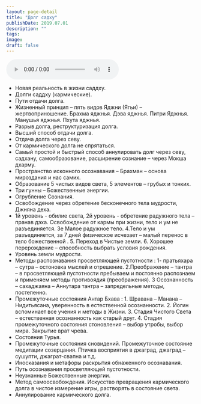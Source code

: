 ```yaml
---
layout: page-detail
title: "Долг садху"
publishDate: 2019.07.01
description: ""
tags:
image:
draft: false
---
```


<audio title="2019.07.01 - Долг садху.mp3" src="https://filer-api.advayta.org/v1.0/public/files/73098" controls=""></audio>

* Новая реальность в жизни саддху.
* Долги саддху (кармические).
* Пути отдачи долга.
* Жизненный принцип – пять видов Яджни (Ягьи) – жертвоприношение. Брахма яджнья. Дэва яджнья. Питри Яджнья. Манушья яджнья. Пхута яджнья.
* Разрыв долга, реструктуризация долга.
* Высший способ отдачи долга.
* Отдача долга через севу.
* От кармического долга не спрятаться.
* Самый простой и быстрый способ аннулировать долг через севу, садхану, самообразование, расширение сознание – через Мокша дхарму.
* Пространство исконного осознавания – Брахман – основа мироздания и нас самих.
* Образование 5 чистых видов света, 5 элементов – грубых и тонких.
* Три гунны – Божественные энергии.
* Огрубление Сознания.
* Освобождение через обретение бесконечного тела мудрости, Джняна деха.
* 1й уровень - обилие света, 2й уровень - обретение радужного тела – пранав дэха. Освобождение от кармы при жизни, тело и ум не разъединяется. 3е Малое радужное тело. 4.Тело и ум разъединяется, за 7 дней физическое исчезает – малый перенос в тело божественной . 5\. Переход в Чистые земли. 6\. Хорошее перерождение – способность выбрать условия рождения.
* Уровень земли мудрости.
* Методы распознавания просветляющей пустотности : 1- пратьяхара – сутра – остоновка мыслей и отрешение. 2.Преображение – тантра – в просветляющей пустотности пребываем и постоянно распознаем и применяем методы противоядия (преображения). 3 Осознанность – сахаджаяна – Аннутара тантра – запредельные методы, постепенно.
* Промежуточные состояния Антар Бхава : 1\. Шравана – Манана – Нидитьясана, уверенность в естественной осознанности. 2\. Йогин вспоминает все учения и методы в Жизни. 3\. Стадия Чистого Света – естественная осознанность как старый друг. 4\. Стадия промежуточного состояния стоновления – выбор утробы, выбор мира. Закрытие врат чрева.
* Состояния Турья.
* Промежуточные состояния сновидений. Промежуточное состояние медитации созерцания. Птичка восприятия в джаград, джаград – сушупти, джаграт-свапна и т.д.
* Иносказания и метафоры раскрытия обнаженного осознавания.
* Путь осознавания просветляющей пустотности.
* Неузнанные Божественные энергии.
* Метод самоосвобождения. Искусство превращения кармического долга в чистое измерение игры, растворять в состояние света.
* Аннулирование кармического долга.

  
